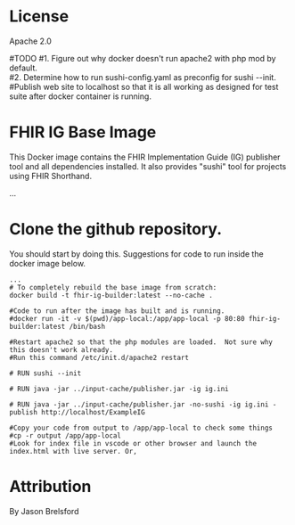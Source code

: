 # License
Apache 2.0

#TODO 
#1.    Figure out why docker doesn't run apache2 with php mod by default.  
#2.    Determine how to run sushi-config.yaml as preconfig for sushi --init.  #Publish web site to localhost so that it is all working as designed for test suite after docker container is running. 

# FHIR IG Base Image
This Docker image contains the FHIR Implementation Guide (IG) publisher tool and all dependencies installed. It also provides "sushi" tool for projects using FHIR Shorthand.

...
# Clone the github repository.
You should start by doing this.  Suggestions for code to run inside the docker image below. 

```
...
# To completely rebuild the base image from scratch:
docker build -t fhir-ig-builder:latest --no-cache .

#Code to run after the image has built and is running. 
#docker run -it -v $(pwd)/app-local:/app/app-local -p 80:80 fhir-ig-builder:latest /bin/bash 

#Restart apache2 so that the php modules are loaded.  Not sure why this doesn't work already.
#Run this command /etc/init.d/apache2 restart

# RUN sushi --init 

# RUN java -jar ../input-cache/publisher.jar -ig ig.ini

# RUN java -jar ../input-cache/publisher.jar -no-sushi -ig ig.ini -publish http://localhost/ExampleIG

#Copy your code from output to /app/app-local to check some things
#cp -r output /app/app-local 
#Look for index file in vscode or other browser and launch the index.html with live server. Or, 
```

# Attribution
By Jason Brelsford
